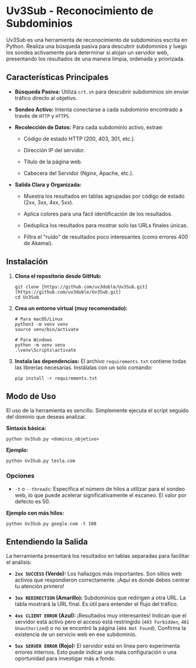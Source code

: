 # Uv3Sub - Reconocimiento de Subdominios

Uv3Sub es una herramienta de reconocimiento de subdominios escrita en Python. Realiza una búsqueda pasiva para descubrir subdominios y luego los sondea activamente para determinar si alojan un servidor web, presentando los resultados de una manera limpia, ordenada y priorizada.

## Características Principales

- **Búsqueda Pasiva:** Utiliza `crt.sh` para descubrir subdominios sin enviar tráfico directo al objetivo.
    
- **Sondeo Activo:** Intenta conectarse a cada subdominio encontrado a través de `HTTP` y `HTTPS`.
    
- **Recolección de Datos:** Para cada subdominio activo, extrae:
    
    - Código de estado HTTP (200, 403, 301, etc.).
        
    - Dirección IP del servidor.
        
    - Título de la página web.
        
    - Cabecera del Servidor (Nginx, Apache, etc.).
        
- **Salida Clara y Organizada:**
    
    - Muestra los resultados en tablas agrupadas por código de estado (2xx, 3xx, 4xx, 5xx).
        
    - Aplica colores para una fácil identificación de los resultados.
        
    - Deduplica los resultados para mostrar solo las URLs finales únicas.
        
    - Filtra el "ruido" de resultados poco interesantes (como errores 400 de Akamai).
        

## Instalación

1. **Clona el repositorio desde GitHub:**
    
    ```
    git clone [https://github.com/uv3doble/Uv3Sub.git](https://github.com/uv3doble/Uv3Sub.git)
    cd Uv3Sub
    ```
    
2. **Crea un entorno virtual (muy recomendado):**
    
    ```
    # Para macOS/Linux
    python3 -m venv venv
    source venv/bin/activate
    
    # Para Windows
    python -m venv venv
    .\venv\Scripts\activate
    ```
    
3. **Instala las dependencias:** El archivo `requirements.txt` contiene todas las librerías necesarias. Instálalas con un solo comando:
    
    ```
    pip install -r requirements.txt
    ```
    

## Modo de Uso

El uso de la herramienta es sencillo. Simplemente ejecuta el script seguido del dominio que deseas analizar.

**Sintaxis básica:**

```
python Uv3Sub.py <dominio_objetivo>
```

**Ejemplo:**

```
python Uv3Sub.py tesla.com
```

### Opciones

- `-t` o `--threads`: Especifica el número de hilos a utilizar para el sondeo web, lo que puede acelerar significativamente el escaneo. El valor por defecto es 50.
    

**Ejemplo con más hilos:**

```
python Uv3Sub.py google.com -t 100
```

## Entendiendo la Salida

La herramienta presentará los resultados en tablas separadas para facilitar el análisis:

- **`2xx SUCCESS` (Verde):** Los hallazgos más importantes. Son sitios web activos que respondieron correctamente. ¡Aquí es donde debes centrar tu atención primero!
    
- **`3xx REDIRECTION` (Amarillo):** Subdominios que redirigen a otra URL. La tabla mostrará la URL final. Es útil para entender el flujo del tráfico.
    
- **`4xx CLIENT ERROR` (Azul):** ¡Resultados muy interesantes! Indican que el servidor está activo pero el acceso está restringido (`403 Forbidden`, `401 Unauthorized`) o no se encontró la página (`404 Not Found`). Confirma la existencia de un servicio web en ese subdominio.
    
- **`5xx SERVER ERROR` (Rojo):** El servidor está en línea pero experimenta errores internos. Esto puede indicar una mala configuración o una oportunidad para investigar más a fondo.

